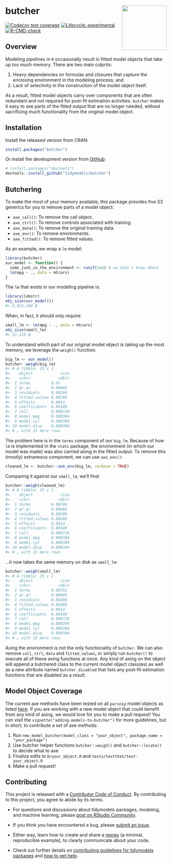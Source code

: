 
<!-- README.md is generated from README.Rmd. Please edit that file -->

# butcher <a href='https://butcher.tidymodels.org/'><img src='butcher.png' align="right" height="139" /></a>

<!-- badges: start -->

[![Codecov test
coverage](https://codecov.io/gh/tidymodels/butcher/branch/master/graph/badge.svg)](https://codecov.io/gh/tidymodels/butcher?branch=master)
[![Lifecycle:
experimental](https://img.shields.io/badge/lifecycle-experimental-orange.svg)](https://lifecycle.r-lib.org/articles/stages.html)
[![R-CMD-check](https://github.com/tidymodels/butcher/workflows/R-CMD-check/badge.svg)](https://github.com/tidymodels/butcher/actions)
<!-- badges: end -->

## Overview

Modeling pipelines in `R` occasionally result in fitted model objects
that take up too much memory. There are two main culprits:

1.  Heavy dependencies on formulas and closures that capture the
    enclosing environment in the modeling process; and
2.  Lack of selectivity in the construction of the model object itself.

As a result, fitted model objects carry over components that are often
redundant and not required for post-fit estimation activities. `butcher`
makes it easy to axe parts of the fitted output that are no longer
needed, without sacrificing much functionality from the original model
object.

## Installation

Install the released version from CRAN:

``` r
install.packages("butcher")
```

Or install the development version from [GitHub](https://github.com/):

``` r
# install.packages("devtools")
devtools::install_github("tidymodels/butcher")
```

## Butchering

To make the most of your memory available, this package provides five S3
generics for you to remove parts of a model object:

-   `axe_call()`: To remove the call object.
-   `axe_ctrl()`: To remove controls associated with training.
-   `axe_data()`: To remove the original training data.
-   `axe_env()`: To remove environments.
-   `axe_fitted()`: To remove fitted values.

As an example, we wrap a `lm` model:

``` r
library(butcher)
our_model <- function() {
  some_junk_in_the_environment <- runif(1e6) # we didn't know about
  lm(mpg ~ ., data = mtcars) 
}
```

The `lm` that exists in our modeling pipeline is:

``` r
library(lobstr)
obj_size(our_model())
#> 8,022,440 B
```

When, in fact, it should only require:

``` r
small_lm <- lm(mpg ~ ., data = mtcars) 
obj_size(small_lm)
#> 22,224 B
```

To understand which part of our original model object is taking up the
most memory, we leverage the `weigh()` function:

``` r
big_lm <- our_model()
butcher::weigh(big_lm)
#> # A tibble: 25 x 2
#>    object            size
#>    <chr>            <dbl>
#>  1 terms         8.01    
#>  2 qr.qr         0.00666 
#>  3 residuals     0.00286 
#>  4 fitted.values 0.00286 
#>  5 effects       0.0014  
#>  6 coefficients  0.00109 
#>  7 call          0.000728
#>  8 model.mpg     0.000304
#>  9 model.cyl     0.000304
#> 10 model.disp    0.000304
#> # … with 15 more rows
```

The problem here is in the `terms` component of our `big_lm`. Because of
how `lm` is implemented in the `stats` package, the environment (in
which our model was made) was also carried along in the fitted output.
To remove this (mostly) extraneous component, we can use `axe_env()`:

``` r
cleaned_lm <- butcher::axe_env(big_lm, verbose = TRUE)
```

Comparing it against our `small_lm`, we’ll find:

``` r
butcher::weigh(cleaned_lm)
#> # A tibble: 25 x 2
#>    object            size
#>    <chr>            <dbl>
#>  1 terms         0.00789 
#>  2 qr.qr         0.00666 
#>  3 residuals     0.00286 
#>  4 fitted.values 0.00286 
#>  5 effects       0.0014  
#>  6 coefficients  0.00109 
#>  7 call          0.000728
#>  8 model.mpg     0.000304
#>  9 model.cyl     0.000304
#> 10 model.disp    0.000304
#> # … with 15 more rows
```

…it now takes the same memory on disk as `small_lm`:

``` r
butcher::weigh(small_lm)
#> # A tibble: 25 x 2
#>    object            size
#>    <chr>            <dbl>
#>  1 terms         0.00781 
#>  2 qr.qr         0.00666 
#>  3 residuals     0.00286 
#>  4 fitted.values 0.00286 
#>  5 effects       0.0014  
#>  6 coefficients  0.00109 
#>  7 call          0.000728
#>  8 model.mpg     0.000304
#>  9 model.cyl     0.000304
#> 10 model.disp    0.000304
#> # … with 15 more rows
```

Axing the environment is not the only functionality of `butcher`. We can
also remove `call`, `ctrl`, `data` and `fitted_values`, or simply run
`butcher()` to execute all of these axing functions at once. Any kind of
axing on the object will append a butchered class to the current model
object class(es) as well as a new attribute named `butcher_disabled`
that lists any post-fit estimation functions that are disabled as a
result.

## Model Object Coverage

The current axe methods have been tested on all `parsnip` model objects
as listed [here](https://www.tidymodels.org/find/parsnip/). If you are
working with a new model object that could benefit from any kind of
axing, we would love for you to make a pull request! You can visit the
`vignette("adding-models-to-butcher")` for more guidelines, but in
short, to contribute a set of axe methods:

1.  Run
    `new_model_butcher(model_class = "your_object", package_name = "your_package")`
2.  Use butcher helper functions `butcher::weigh()` and
    `butcher::locate()` to decide what to axe
3.  Finalize edits to `R/your_object.R` and
    `tests/testthat/test-your_object.R`
4.  Make a pull request!

## Contributing

This project is released with a [Contributor Code of
Conduct](https://contributor-covenant.org/version/2/0/CODE_OF_CONDUCT.html).
By contributing to this project, you agree to abide by its terms.

-   For questions and discussions about tidymodels packages, modeling,
    and machine learning, please [post on RStudio
    Community](https://community.rstudio.com/new-topic?category_id=15&tags=tidymodels,question).

-   If you think you have encountered a bug, please [submit an
    issue](https://github.com/tidymodels/butcher/issues).

-   Either way, learn how to create and share a
    [reprex](https://reprex.tidyverse.org/articles/articles/learn-reprex.html)
    (a minimal, reproducible example), to clearly communicate about your
    code.

-   Check out further details on [contributing guidelines for tidymodels
    packages](https://www.tidymodels.org/contribute/) and [how to get
    help](https://www.tidymodels.org/help/).
